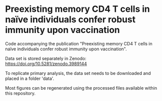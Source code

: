 # Preexisting memory CD4 T cells in naïve individuals confer robust immunity upon vaccination

Code accompanying the publication "Preexisting memory CD4 T cells in naïve individuals confer robust immunity upon vaccination".

Data set is stored separately in Zenodo:
https://doi.org/10.5281/zenodo.3989144

To replicate primary analysis, the data set needs to be downloaded and placed in a folder 'data'.

Most figures can be regenerated using the processed files available within this repository.
